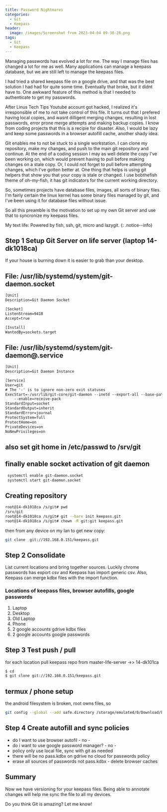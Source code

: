 ```yaml
---
title: Password Nightmares
categories:
  - Git
  - Keepass
header:
  image: /images/Screenshot from 2023-04-04 09-38-28.png
tags:
  - Git
  - Keepass
---
```




Managing  passwords has evolved a lot for me. The way I manage files has changed
a lot for me as well. Many applications can manage a keepass database, but we
are still left to manage the keepass files.

I had tried a shared keepass file on a google drive, and that was the best
solution I had had for quite some time. Eventually that broke, but it didnt have
to. One awkward feature of this method is that I needed to authenticate to get
my passwords. 

After Linus Tech Tips Youtube account got hacked, I realized it's irresponsible
of me to not take control of this file. It turns out that I prefered having
local copies, and wasnt dilligent merging changes, resulting in lost passwords,
error prone merge attempts and making backup copies. I know from coding projects
that this is a recipie for disaster. Also, I would be lazy and keep some
passwords in a browser autofill cache, another shady idea. 

Git enables me to not be stuck to a single workstation. I can clone my
repository, make my changes, and push to the main git repository and continue.
At the end of a coding session I may as well delete the copy I've been working
on, which would prevent having to pull before making changes on a stale copy.
Or, I could not forget to pull before attempting changes, which I've gotten
better at. One thing that helps is using git helpers that show you that your
copy is stale or changed. I use bobthefish theme of oh-my-fish, it has git
indicators for the current working directory. 

So, sometimes projects have database files, images, all sorts of binary files.
I'm fairly certain the linux kernel has some binary files managed by git, and
I've been using it for database files without issue.

So all this preamble is the motivation to set up my own Git server and use that
to syncronize my keepass files.

My text life: Powered by fish, ssh, git, micro and lazygit.
{: .notice--info}


## Step 1 Setup Git Server on life server (laptop 14-dk1018ca)

If your house is burning down it is easier to grab than your desktop.

## File: /usr/lib/systemd/system/git-daemon.socket
```txt
[Unit]
Description=Git Daemon Socket

[Socket]
ListenStream=9418
Accept=true

[Install]
WantedBy=sockets.target
```

## File: /usr/lib/systemd/system/git-daemon@.service
```txt
[Unit]
Description=Git Daemon Instance

[Service]
User=git
# The '-' is to ignore non-zero exit statuses
ExecStart=-/usr/lib/git-core/git-daemon --inetd --export-all --base-path=/srv/git \
	--enable=receive-pack
StandardInput=socket
StandardOutput=inherit
StandardError=journal
ProtectSystem=full
ProtectHome=on
PrivateDevices=on
NoNewPrivileges=on
```

## also set git home in /etc/passwd to /srv/git

## finally enable socket activation of git daemon
```sh
 systemctl enable git-daemon.socket
 systemctl start git-daemon.socket
``` 

## Creating repository
```sh
root@14-dk1018ca /s/git# pwd
/srv/git
root@14-dk1018ca /s/git# git --bare init keepass.git
root@14-dk1018ca /s/git# chown -R git:git keepass.git
```

then from any device on my lan to get new copy:
```sh
git clone  git://192.168.0.151/keepass.git
```

## Step 2 Consolidate

List current locations and bring together sources.
Luckily chrome passwords has export csv and Keepass has import generic csv.
Also, Keepass can merge kdbx files with the import function.

### Locations of keepass files, browser autofills, google passwords

1. Laptop
2. Desktop
3. Old Laptop
4. Phone
5. 2 google accounts gdrive kdbx files
6. 2 google accounts google passwords

## Step 3 Test push / pull

for each location pull keepass repo from master-life-server ->> 14-dk101ca

```sh
$ cd
$ git clone git://192.168.0.151/keepass.git
```

## termux / phone setup
the android filesystem is broken, root owns files, so 
```sh
git config --global --add safe.directory /storage/emulated/0/Download/keepass
```

## Step 4 Create autofill and sync policies

- do I want to use browser autofil - no - 
- do i want to use google password manager? - no - 
- policy only use local file, sync with git as needed
- there will be no pass.kdbx on gdrive no cloud for passwords policy
- erase all sources of passwords not pass.kdbx - delete browser caches

## Summary

Now we have versioning for your keepass files. Being able
to annotate changes will help me sync the file to all my devices.

Do you think Git is amazing? Let me know!

